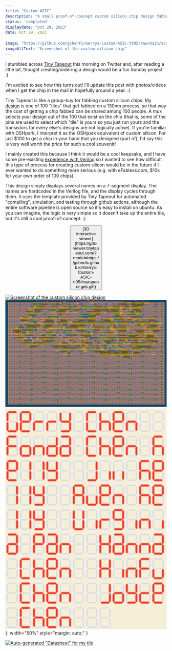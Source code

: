 ```yaml
---
title: "Custom ASIC"
description: "A small proof-of-concept custom silicon chip design fabbed through Tiny Tapeout."
status: 'completed'
displaydate: "Oct 29, 2023"
date: Oct 29, 2023

image: "https://github.com/gchenfc/Gerrys-Custom-ASIC-tt05/raw/main/screenshots/3d_view.png"
imageAltText: "Screenshot of the custom silicon chip"
---
```


I stumbled across [Tiny Tapeout](https://tinytapeout.com) this morning on Twitter and, after reading a little bit, thought creating/ordering a design would be a fun Sunday project :)

I'm excited to see how this turns out! I'll update this post with photos/videos when I get the chip in the mail in hopefully around a year. :)

Tiny Tapeout is like a group-buy for fabbing custom silicon chips.
My [design](https://github.com/gchenfc/Gerrys-Custom-ASIC-tt05) is one of 100 "tiles" that get fabbed on a 130nm process, so that way the cost of getting a chip fabbed can be shared among 100 people. A mux selects your design out of the 100 that exist on the chip (that is, some of the pins are used to select which "tile" is yours so you just run yours and the transistors for every else's designs are not logically active). If you're familiar with OSHpark, I interpret it as the OSHpark equivalent of custom silicon. For just $100 to get a chip in your hand that you designed (part of), I'd say this is very well worth the price for such a cool souvenir!

I mainly created this because I think it would be a cool keepsake, and I have some pre-existing [experience with Verilog](/projects/ece350) so I wanted to see how difficult this type of process for creating custom silicon would be in the future if I ever wanted to do something more serious (e.g. with eFabless.com, $10k for your own order of 100 chips).

This design simply displays several names on a 7-segment display. The names are hardcoded in the Verilog file, and the display cycles through them. It uses the template provided by Tiny Tapeout for automated "compiling", simulation, and testing through github actions, although the entire software pipeline is open source so it's easy to install on ubuntu.  As you can imagine, the logic is very simple so it doesn't take up the entire tile, but it's still a cool proof-of-concept. :)

<!-- Button that redirects to the link -->
<button style="max-width: 100px; width: 75%; margin: auto; display: block;" onclick="window.location.href = 'https://gds-viewer.tinytapeout.com/?model=https://gchenfc.github.io/Gerrys-Custom-ASIC-tt05/tinytapeout.gds.gltf';" markdown=1>
  [3D interactive viewer](https://gds-viewer.tinytapeout.com/?model=https://gchenfc.github.io/Gerrys-Custom-ASIC-tt05/tinytapeout.gds.gltf)
</button>

[![Screenshot of the custom silicon chip design](https://github.com/gchenfc/Gerrys-Custom-ASIC-tt05/raw/main/screenshots/3d_view.png)](https://gds-viewer.tinytapeout.com/?model=https://gchenfc.github.io/Gerrys-Custom-ASIC-tt05/tinytapeout.gds.gltf)
![Screenshot of the custom silicon chip design](https://github.com/gchenfc/Gerrys-Custom-ASIC-tt05/raw/main/screenshots/2d_view.png)
![The names/letters that will be displayed on the 7-segment display](https://github.com/gchenfc/Gerrys-Custom-ASIC-tt05/raw/main/screenshots/7segment_result.png){: width="50%" style="margin: auto;" }

<!-- low-res png is smaller filesize than svg -->
[![Auto-generated "Datasheet" for my tile](/blog/images/TinyTapeoutGerryDatasheet.png)](/blog/images/TinyTapeoutGerryDatasheet.pdf)
